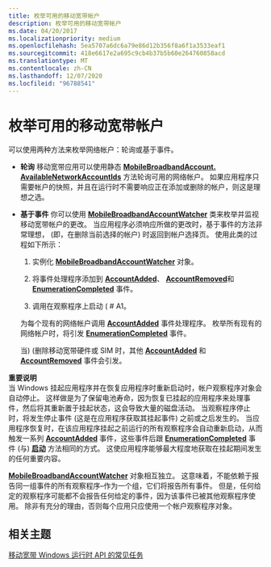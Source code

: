 ```yaml
---
title: 枚举可用的移动宽带帐户
description: 枚举可用的移动宽带帐户
ms.date: 04/20/2017
ms.localizationpriority: medium
ms.openlocfilehash: 5ea5707a6dc6a79e86d12b356f8a6f1a3533eaf1
ms.sourcegitcommit: 418e6617e2a695c9cb4b37b5b60e264760858acd
ms.translationtype: MT
ms.contentlocale: zh-CN
ms.lasthandoff: 12/07/2020
ms.locfileid: "96788541"
---
```

# <a name="enumerate-available-mobile-broadband-accounts"></a>枚举可用的移动宽带帐户


可以使用两种方法来枚举网络帐户：轮询或基于事件。

-   **轮询** 移动宽带应用可以使用静态 [**MobileBroadbandAccount. AvailableNetworkAccountIds**](/uwp/api/Windows.Networking.NetworkOperators.MobileBroadbandAccount#Windows_Networking_NetworkOperators_MobileBroadbandAccount_AvailableNetworkAccountIds) 方法轮询可用的网络帐户。 如果应用程序只需要帐户的快照，并且在运行时不需要响应正在添加或删除的帐户，则这是理想之选。

-   **基于事件** 你可以使用 [**MobileBroadbandAccountWatcher**](/uwp/api/Windows.Networking.NetworkOperators.MobileBroadbandAccountWatcher) 类来枚举并监视移动宽带帐户的更改。 当应用程序必须响应所做的更改时，基于事件的方法非常理想， (即，在删除当前选择的帐户) 时返回到帐户选择页。 使用此类的过程如下所示：

    1.  实例化 [**MobileBroadbandAccountWatcher**](/uwp/api/Windows.Networking.NetworkOperators.MobileBroadbandAccountWatcher) 对象。

    2.  将事件处理程序添加到 [**AccountAdded**](/uwp/api/Windows.Networking.NetworkOperators.MobileBroadbandAccountWatcher#Windows_Networking_NetworkOperators_MobileBroadbandAccountWatcher_AccountAdded)、 [**AccountRemoved**](/uwp/api/Windows.Networking.NetworkOperators.MobileBroadbandAccountWatcher#Windows_Networking_NetworkOperators_MobileBroadbandAccountWatcher_AccountRemoved)和 [**EnumerationCompleted**](/uwp/api/Windows.Networking.NetworkOperators.MobileBroadbandAccountWatcher#Windows_Networking_NetworkOperators_MobileBroadbandAccountWatcher_EnumerationCompleted) 事件。

    3.  调用在观察程序上启动 ( # A1。

    为每个现有的网络帐户调用 [**AccountAdded**](/uwp/api/Windows.Networking.NetworkOperators.MobileBroadbandAccountWatcher#Windows_Networking_NetworkOperators_MobileBroadbandAccountWatcher_AccountAdded) 事件处理程序。 枚举所有现有的网络帐户时，将引发 [**EnumerationCompleted**](/uwp/api/Windows.Networking.NetworkOperators.MobileBroadbandAccountWatcher#Windows_Networking_NetworkOperators_MobileBroadbandAccountWatcher_EnumerationCompleted) 事件。

    当)  (删除移动宽带硬件或 SIM 时，其他 [**AccountAdded**](/uwp/api/Windows.Networking.NetworkOperators.MobileBroadbandAccountWatcher#Windows_Networking_NetworkOperators_MobileBroadbandAccountWatcher_AccountAdded) 和 [**AccountRemoved**](/uwp/api/Windows.Networking.NetworkOperators.MobileBroadbandAccountWatcher#Windows_Networking_NetworkOperators_MobileBroadbandAccountWatcher_AccountRemoved) 事件会引发。

**重要说明**  
当 Windows 挂起应用程序并在恢复应用程序时重新启动时，帐户观察程序对象会自动停止。 这样做是为了保留电池寿命，因为恢复已挂起的应用程序来处理事件，然后将其重新置于挂起状态，这会导致大量的磁盘活动。 当观察程序停止时，将发生停止事件 (这是在应用程序获取其挂起事件) 之前或之后发生的。 当应用程序恢复时，在该应用程序挂起之前运行的所有观察程序会自动重新启动，从而触发一系列 [**AccountAdded**](/uwp/api/Windows.Networking.NetworkOperators.MobileBroadbandAccountWatcher#Windows_Networking_NetworkOperators_MobileBroadbandAccountWatcher_AccountAdded) 事件，这些事件后跟 [**EnumerationCompleted**](/uwp/api/Windows.Networking.NetworkOperators.MobileBroadbandAccountWatcher#Windows_Networking_NetworkOperators_MobileBroadbandAccountWatcher_EnumerationCompleted) 事件 (与) [**启动**](/uwp/api/Windows.Networking.NetworkOperators.MobileBroadbandAccountWatcher#Windows_Networking_NetworkOperators_MobileBroadbandAccountWatcher_Start) 方法相同的方式。 这使应用程序能够最大程度地获取在挂起期间发生的任何重要内容。

[**MobileBroadbandAccountWatcher**](/uwp/api/Windows.Networking.NetworkOperators.MobileBroadbandAccountWatcher) 对象相互独立。 这意味着，不能依赖于报告同一组事件的所有观察程序–作为一个组，它们将报告所有事件。 但是，任何给定的观察程序可能都不会报告任何给定的事件，因为该事件已被其他观察程序使用。 除非有充分的理由，否则每个应用只应使用一个帐户观察程序对象。

 

## <a name="span-idrelated_topicsspanrelated-topics"></a><span id="related_topics"></span>相关主题


[移动宽带 Windows 运行时 API 的常见任务](./create-a-mobilebroadbandaccount-object.md)

 

